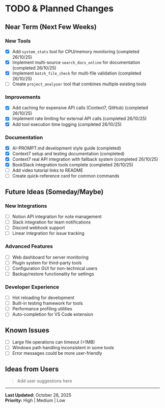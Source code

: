 # TODO & Planned Changes

## **Near Term (Next Few Weeks)**

### **New Tools**

- [x] Add `system_stats` tool for CPU/memory monitoring (completed 26/10/25)
- [x] Implement multi-source `search_docs_online` for documentation (completed 26/10/25)
- [x] Implement `batch_file_check` for multi-file validation (completed 26/10/25)
- [ ] Create `project_analyzer` tool that combines multiple existing tools

### **Improvements**

- [x] Add caching for expensive API calls (Context7, GitHub) (completed 26/10/25)
- [x] Implement rate limiting for external API calls (completed 26/10/25)
- [x] Add tool execution time logging (completed 26/10/25)

### **Documentation**

- [x] AI-PROMPT.md development style guide (completed)
- [x] Context7 setup and testing documentation (completed)
- [x] Context7 real API integration with fallback system (completed 26/10/25)
- [x] BookStack integration tools complete (completed 26/10/25)
- [ ] Add video tutorial links to README
- [ ] Create quick-reference card for common commands

## **Future Ideas (Someday/Maybe)**

### **New Integrations**

- [ ] Notion API integration for note management
- [ ] Slack integration for team notifications
- [ ] Discord webhook support
- [ ] Linear integration for issue tracking

### **Advanced Features**

- [ ] Web dashboard for server monitoring
- [ ] Plugin system for third-party tools
- [ ] Configuration GUI for non-technical users
- [ ] Backup/restore functionality for settings

### **Developer Experience**

- [ ] Hot reloading for development
- [ ] Built-in testing framework for tools
- [ ] Performance profiling utilities
- [ ] Auto-completion for VS Code extension

## **Known Issues**

- [ ] Large file operations can timeout (>1MB)
- [ ] Windows path handling inconsistent in some tools
- [ ] Error messages could be more user-friendly

## **Ideas from Users**

> Add user suggestions here

---

**Last Updated:** October 26, 2025  
**Priority:** High | Medium | Low
